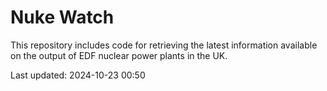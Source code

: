 # Nuke Watch

This repository includes code for retrieving the latest information available on the output of EDF nuclear power plants in the UK.

Last updated: 2024-10-23 00:50